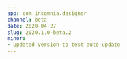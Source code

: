 ```yaml
---
app: com.insomnia.designer
channel: beta
date: 2020-04-27
slug: 2020.1.0-beta.2
minor:
- Updated version to test auto-update
---
```

